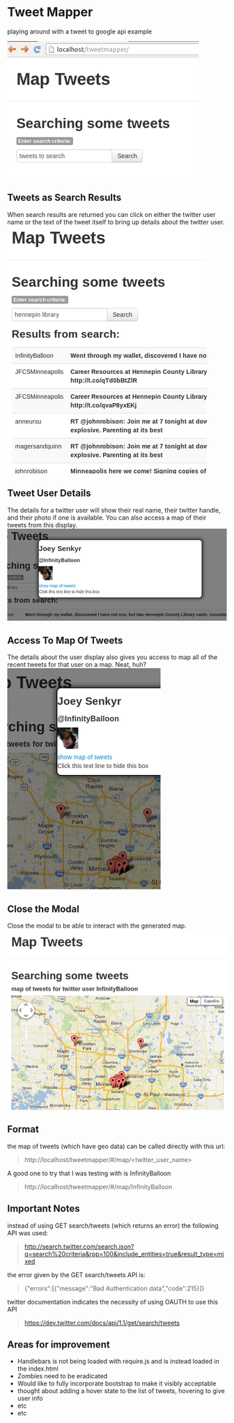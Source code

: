 Tweet Mapper
============

playing around with a tweet to google api example

![Start Page](screenshots/Selection_001.png)

Tweets as Search Results
------------------------
When search results are returned you can click on either the twitter user name or the text of the tweet itself to bring up details about the twitter user.
![Search Results](screenshots/Selection_002.png)

Tweet User Details
------------------
The details for a twitter user will show their real name, their twitter handle, and their photo if one is available. You can also access a map of their tweets from this display.
![User Details](screenshots/Selection_003.png)

Access To Map Of Tweets
-----------------------
The details about the user display also gives you access to map all of the recent tweets for that user on a map. Neat, huh?
![Map](screenshots/Selection_004.png)

Close the Modal
---------------
Close the modal to be able to interact with the generated map.
![Map without modal](screenshots/Selection_005.png)


Format
------
the map of tweets (which have geo data) can be called directly with this url:
> http://localhost/tweetmapper/#/map/<twitter_user_name>

A good one to try that I was testing with is InfinityBalloon
> http://localhost/tweetmapper/#/map/InfinityBalloon


Important Notes
---------------
instead of using GET search/tweets (which returns an error) the following API was used:

> http://search.twitter.com/search.json?q=search%20criteria&rpp=100&include_entities=true&result_type=mixed

the error given by the GET search/tweets API is:
> {"errors":[{"message":"Bad Authentication data","code":215}]}

twitter documentation indicates the necessity of using OAUTH to use this API
> https://dev.twitter.com/docs/api/1.1/get/search/tweets


Areas for improvement
---------------------
+ Handlebars is not being loaded with require.js and is instead loaded in the index.html
+ Zombies need to be eradicated
+ Would like to fully incorporate bootstrap to make it visibly acceptable
+ thought about adding a hover state to the list of tweets, hovering to give user info
+ etc
+ etc